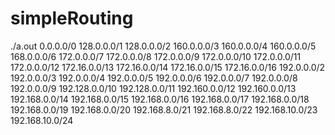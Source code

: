 # simpleRouting

./a.out
0.0.0.0/0
128.0.0.0/1
128.0.0.0/2
160.0.0.0/3
160.0.0.0/4
160.0.0.0/5
168.0.0.0/6
172.0.0.0/7
172.0.0.0/8
172.0.0.0/9
172.0.0.0/10
172.0.0.0/11
172.0.0.0/12
172.16.0.0/13
172.16.0.0/14
172.16.0.0/15
172.16.0.0/16
192.0.0.0/2
192.0.0.0/3
192.0.0.0/4
192.0.0.0/5
192.0.0.0/6
192.0.0.0/7
192.0.0.0/8
192.0.0.0/9
192.128.0.0/10
192.128.0.0/11
192.160.0.0/12
192.160.0.0/13
192.168.0.0/14
192.168.0.0/15
192.168.0.0/16
192.168.0.0/17
192.168.0.0/18
192.168.0.0/19
192.168.0.0/20
192.168.8.0/21
192.168.8.0/22
192.168.10.0/23
192.168.10.0/24
